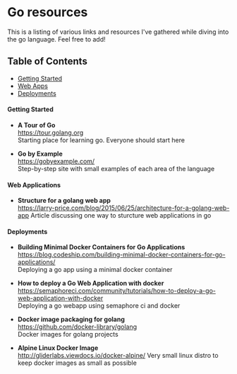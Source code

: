 # Go resources
This is a listing of various links and resources I've gathered while diving into the go language. Feel free to add!

## Table of Contents

- [Getting Started](#getting-started)
- [Web Apps](#web-apps)
- [Deployments](#deployments)

#### <a name="getting-started"></a>Getting Started
- **A Tour of Go**  
  https://tour.golang.org  
  Starting place for learning go. Everyone should start here

- **Go by Example**  
  https://gobyexample.com/  
  Step-by-step site with small examples of each area of the language

#### <a name="web-apps"></a>Web Applications
- **Structure for a golang web app**  
  https://larry-price.com/blog/2015/06/25/architecture-for-a-golang-web-app
  Article discussing one way to sturcture web applications in go

#### <a name="deployments"></a>Deployments
- **Building Minimal Docker Containers for Go Applications**  
  https://blog.codeship.com/building-minimal-docker-containers-for-go-applications/  
  Deploying a go app using a minimal docker container  

- **How to deploy a Go Web Application with docker**  
  https://semaphoreci.com/community/tutorials/how-to-deploy-a-go-web-application-with-docker  
  Deploying a go webapp using semaphore ci and docker

- **Docker image packaging for golang**  
  https://github.com/docker-library/golang  
  Docker images for golang projects

- **Alpine Linux Docker Image**  
  http://gliderlabs.viewdocs.io/docker-alpine/
  Very small linux distro to keep docker images as small as possible
